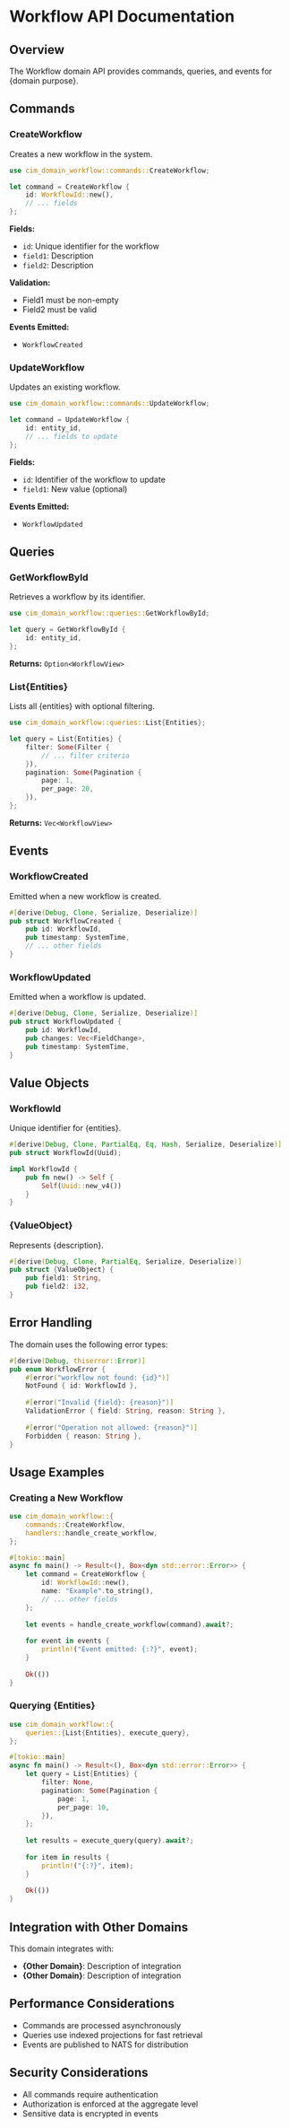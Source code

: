 # Workflow API Documentation

## Overview

The Workflow domain API provides commands, queries, and events for {domain purpose}.

## Commands

### CreateWorkflow

Creates a new workflow in the system.

```rust
use cim_domain_workflow::commands::CreateWorkflow;

let command = CreateWorkflow {
    id: WorkflowId::new(),
    // ... fields
};
```

**Fields:**
- `id`: Unique identifier for the workflow
- `field1`: Description
- `field2`: Description

**Validation:**
- Field1 must be non-empty
- Field2 must be valid

**Events Emitted:**
- `WorkflowCreated`

### UpdateWorkflow

Updates an existing workflow.

```rust
use cim_domain_workflow::commands::UpdateWorkflow;

let command = UpdateWorkflow {
    id: entity_id,
    // ... fields to update
};
```

**Fields:**
- `id`: Identifier of the workflow to update
- `field1`: New value (optional)

**Events Emitted:**
- `WorkflowUpdated`

## Queries

### GetWorkflowById

Retrieves a workflow by its identifier.

```rust
use cim_domain_workflow::queries::GetWorkflowById;

let query = GetWorkflowById {
    id: entity_id,
};
```

**Returns:** `Option<WorkflowView>`

### List{Entities}

Lists all {entities} with optional filtering.

```rust
use cim_domain_workflow::queries::List{Entities};

let query = List{Entities} {
    filter: Some(Filter {
        // ... filter criteria
    }),
    pagination: Some(Pagination {
        page: 1,
        per_page: 20,
    }),
};
```

**Returns:** `Vec<WorkflowView>`

## Events

### WorkflowCreated

Emitted when a new workflow is created.

```rust
#[derive(Debug, Clone, Serialize, Deserialize)]
pub struct WorkflowCreated {
    pub id: WorkflowId,
    pub timestamp: SystemTime,
    // ... other fields
}
```

### WorkflowUpdated

Emitted when a workflow is updated.

```rust
#[derive(Debug, Clone, Serialize, Deserialize)]
pub struct WorkflowUpdated {
    pub id: WorkflowId,
    pub changes: Vec<FieldChange>,
    pub timestamp: SystemTime,
}
```

## Value Objects

### WorkflowId

Unique identifier for {entities}.

```rust
#[derive(Debug, Clone, PartialEq, Eq, Hash, Serialize, Deserialize)]
pub struct WorkflowId(Uuid);

impl WorkflowId {
    pub fn new() -> Self {
        Self(Uuid::new_v4())
    }
}
```

### {ValueObject}

Represents {description}.

```rust
#[derive(Debug, Clone, PartialEq, Serialize, Deserialize)]
pub struct {ValueObject} {
    pub field1: String,
    pub field2: i32,
}
```

## Error Handling

The domain uses the following error types:

```rust
#[derive(Debug, thiserror::Error)]
pub enum WorkflowError {
    #[error("workflow not found: {id}")]
    NotFound { id: WorkflowId },
    
    #[error("Invalid {field}: {reason}")]
    ValidationError { field: String, reason: String },
    
    #[error("Operation not allowed: {reason}")]
    Forbidden { reason: String },
}
```

## Usage Examples

### Creating a New Workflow

```rust
use cim_domain_workflow::{
    commands::CreateWorkflow,
    handlers::handle_create_workflow,
};

#[tokio::main]
async fn main() -> Result<(), Box<dyn std::error::Error>> {
    let command = CreateWorkflow {
        id: WorkflowId::new(),
        name: "Example".to_string(),
        // ... other fields
    };
    
    let events = handle_create_workflow(command).await?;
    
    for event in events {
        println!("Event emitted: {:?}", event);
    }
    
    Ok(())
}
```

### Querying {Entities}

```rust
use cim_domain_workflow::{
    queries::{List{Entities}, execute_query},
};

#[tokio::main]
async fn main() -> Result<(), Box<dyn std::error::Error>> {
    let query = List{Entities} {
        filter: None,
        pagination: Some(Pagination {
            page: 1,
            per_page: 10,
        }),
    };
    
    let results = execute_query(query).await?;
    
    for item in results {
        println!("{:?}", item);
    }
    
    Ok(())
}
```

## Integration with Other Domains

This domain integrates with:

- **{Other Domain}**: Description of integration
- **{Other Domain}**: Description of integration

## Performance Considerations

- Commands are processed asynchronously
- Queries use indexed projections for fast retrieval
- Events are published to NATS for distribution

## Security Considerations

- All commands require authentication
- Authorization is enforced at the aggregate level
- Sensitive data is encrypted in events 